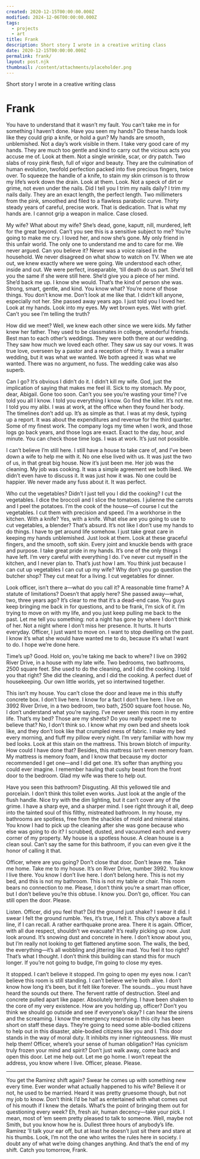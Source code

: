 ```yaml
---
created: 2020-12-15T00:00:00.000Z
modified: 2024-12-06T00:00:00.000Z
tags:
  - projects
  - art
title: Frank
description: Short story I wrote in a creative writing class
date: 2020-12-15T00:00:00.000Z
permalink: frank/
layout: post.njk
thumbnail: /content/attachments/placeholder.png
---
```


Short story I wrote in a creative writing class

# Frank

You have to understand that it wasn’t my fault. You can’t take me in for something I haven’t done. Have you seen my hands? Do these hands look like they could grip a knife, or hold a gun? My hands are smooth, unblemished. Not a day’s work visible in them. I take very good care of my hands. They are much too gentle and kind to carry out the vicious acts you accuse me of. Look at them. Not a single wrinkle, scar, or dry patch. Two slabs of rosy pink flesh, full of vigor and beauty. They are the culmination of human evolution, twofold perfection packed into five precious fingers, twice over. To squeeze the handle of a knife, to stain my skin crimson is to throw my life’s work down the drain. Look at them. Look. Not a speck of dirt or grime, not even under the nails. Did I tell you I trim my nails daily? I trim my nails daily. They are an exact length, the perfect length. Two millimeters from the pink, smoothed and filed to a flawless parabolic curve. Thirty steady years of careful, precise work. That is dedication. That is what my hands are. I cannot grip a weapon in malice. Case closed.

My wife? What about my wife? She’s dead, gone, kaputt, nill, murdered, left for the great beyond. Can’t you see this is a sensitive subject to me? You’re going to make me cry. I loved her, and now she’s gone. My only friend in this unfair world. The only one to understand me and to care for me. We never argued. Can you believe it? Never was a voice raised in the household. We never disagreed on what show to watch on TV. When we ate out, we knew exactly where we were going. We understood each other, inside and out. We were perfect, inseparable, ‘till death do us part. She’d tell you the same if she were still here. She’d give you a piece of her mind. She’d back me up. I know she would. That’s the kind of person she was. Strong, smart, gentle, and kind. You know what? You’re none of those things. You don’t know me. Don’t look at me like that. I didn’t kill anyone, especially not her. She passed away years ago. I just told you I loved her. Look at my hands. Look into my eyes. My wet brown eyes. Wet with grief. Can’t you see I’m telling the truth?

How did we meet? Well, we knew each other since we were kids. My father knew her father. They used to be classmates in college, wonderful friends. Best man to each other’s weddings. They were both there at our wedding. They saw how much we loved each other. They saw us say our vows. It was true love, overseen by a pastor and a reception of thirty. It was a smaller wedding, but it was what we wanted. We both agreed it was what we wanted. There was no argument, no fuss. The wedding cake was also superb.

Can I go? It’s obvious I didn’t do it. I didn’t kill my wife. God, just the implication of saying that makes me feel ill. Sick to my stomach. My poor, dear, Abigail. Gone too soon. Can’t you see you’re wasting your time? I’ve told you all I know. I told you everything I know. Go find the killer. It’s not me. I told you my alibi. I was at work, at the office when they found her body. The timelines don’t add up. It’s as simple as that. I was at my desk, typing up a report. It was about the expenditures and revenue for the third quarter. Some of my finest work. The company logs my time when I work, and those logs go back years, and those logs are exact. Exact to the day, hour, and minute. You can check those time logs. I was at work. It’s just not possible.

I can’t believe I’m still here. I still have a house to take care of, and I’ve been down a wife to help me with it. No one else lived with us. It was just the two of us, in that great big house. Now it’s just been me. Her job was the cleaning. My job was cooking. It was a simple agreement we both liked. We didn’t even have to discuss it. It was just how it was. No one could be happier. We never made any fuss about it. It was perfect.

Who cut the vegetables? Didn’t I just tell you I did the cooking? I cut the vegetables. I dice the broccoli and I slice the tomatoes. I julienne the carrots and I peel the potatoes. I’m the cook of the house—of course I cut the vegetables. I cut them with precision and speed. I’m a workhorse in the kitchen. With a knife? Yes, with a knife. What else are you going to use to cut vegetables, a blender? That’s absurd. It’s not like I don’t use my hands to do things. I have to get around life somehow. I just take great care in keeping my hands unblemished. Just look at them. Look at these graceful fingers, and the smooth, soft skin. Every joint and knuckle bends with grace and purpose. I take great pride in my hands. It’s one of the only things I have left. I’m very careful with everything I do. I’ve never cut myself in the kitchen, and I never plan to. That’s just how I am. You think just because I can cut up vegetables I can cut up my wife? Why don’t you go question the butcher shop? They cut meat for a living. I cut vegetables for dinner.

Look officer, isn’t there a—what do you call it? A reasonable time frame? A statute of limitations? Doesn’t that apply here? She passed away—what, two, three years ago? It’s clear to me that it’s a dead-end case. You guys keep bringing me back in for questions, and to be frank, I’m sick of it. I’m trying to move on with my life, and you just keep pulling me back to the past. Let me tell you something: not a night has gone by where I don’t think of her. Not a night where I don’t miss her presence. It hurts. It hurts everyday. Officer, I just want to move on. I want to stop dwelling on the past. I know it’s what she would have wanted me to do, because it’s what I want to do. I hope we’re done here.

Time’s up? Good. Hold on, you’re taking me back to where? I live on 3992 River Drive, in a house with my late wife. Two bedrooms, two bathrooms, 2500 square feet. She used to do the cleaning, and I did the cooking. I told you that right? She did the cleaning, and I did the cooking. A perfect duet of housekeeping. Our own little worlds, yet so intertwined together.

This isn’t my house. You can’t close the door and leave me in this stuffy concrete box. I don’t live here. I know for a fact I don’t live here. I live on 3992 River Drive, in a two bedroom, two bath, 2500 square foot house. No, I don’t understand what you’re saying. I’ve never seen this room in my entire life. That’s my bed? Those are my sheets? Do you really expect me to believe that? No, I don’t think so. I know what my own bed and sheets look like, and they don’t look like that crumpled mess of fabric. I make my bed every morning, and fluff my pillow every night. I’m very familiar with how my bed looks. Look at this stain on the mattress. This brown blotch of impurity. How could I have done that? Besides, this mattress isn’t even memory foam. My mattress is memory foam, and I know that because my doctor recommended I get one—and I did get one. It’s softer than anything you could ever imagine. I remember hauling that cushy beast from the front door to the bedroom. Glad my wife was there to help out.

Have you seen this bathroom? Disgusting. All this yellowed tile and porcelain. I don’t think this toilet even works. Just look at the angle of the flush handle. Nice try with the dim lighting, but it can’t cover any of the grime. I have a sharp eye, and a sharper mind. I see right through it all, deep into the tainted soul of this filthy, mistreated bathroom. In my house, my bathrooms are spotless, free from the shackles of mold and mineral stains. You know I had to pick up the cleaning after she was gone because who else was going to do it? I scrubbed, dusted, and vacuumed each and every corner of my property. My house is a spotless house. A clean house is a clean soul. Can’t say the same for this bathroom, if you can even give it the honor of calling it that.

Officer, where are you going? Don’t close that door. Don’t leave me. Take me home. Take me to my house. It’s on River Drive, number 3992. You know I live there. You know I don’t live here. I don’t belong here. This is not my bed, and this is not my bathroom. This is not my table or chair. This room bears no connection to me. Please, I don’t think you’re a smart man officer, but I don’t believe you’re this obtuse. I know you. Don’t go, officer. You can still open the door. Please.

Listen. Officer, did you feel that? Did the ground just shake? I swear it did. I swear I felt the ground rumble. Yes, it’s true, I felt it. This city’s above a fault line, if I can recall. A rather earthquake prone area. There it is again. Officer, with all due respect, shouldn’t we evacuate? It’s really picking up now. Just look around. It’s snowing dust and concrete in here. I don’t know about you, but I’m really not looking to get flattened anytime soon. The walls, the bed, the everything—it’s all wobbling and jittering like mad. You feel it too right? That’s what I thought. I don’t think this building can stand this for much longer. If you’re not going to budge, I’m going to close my eyes.

It stopped. I can’t believe it stopped. I’m going to open my eyes now. I can’t believe this room is still standing. I can’t believe we’re both alive. I don’t know how long it’s been, but it felt like forever. The sounds… you must have heard the sounds out there. The fervent rattle of destruction. Steel and concrete pulled apart like paper. Absolutely terrifying. I have been shaken to the core of my very existence. How are you holding up, officer? Don’t you think we should go outside and see if everyone’s okay? I can hear the sirens and the screaming. I know the emergency response in this city has been short on staff these days. They’re going to need some able-bodied citizens to help out in this disaster, able-bodied citizens like you and I. This door stands in the way of moral duty. It inhibits my inner righteousness. We must help them! Officer, where’s your sense of human obligation? Has cynicism truly frozen your mind and spirit? Don’t just walk away, come back and open this door. Let me help out. Let me go home. I won’t repeat the address, you know where I live. Officer, please. Please.

---

You get the Ramirez shift again? Swear he comes up with something new every time. Ever wonder what actually happened to his wife? Believe it or not, he used to be married. Heard it was pretty gruesome though, but not my job to know. Don’t think I’d be half as entertained with what comes out of his mouth if I knew the details.
What’s the point of bringing them out for questioning every week? Eh, fresh air, human decency—take your pick. I mean, most of ‘em seem pretty pleased to talk to someone. Well, maybe not Smith, but you know how he is. Dullest three hours of anybody’s life. Ramirez ’ll talk your ear off, but at least he doesn’t just sit there and stare at his thumbs. Look, I’m not the one who writes the rules here in society. I doubt any of what we’re doing changes anything. And that’s the end of my shift. Catch you tomorrow, Frank.
